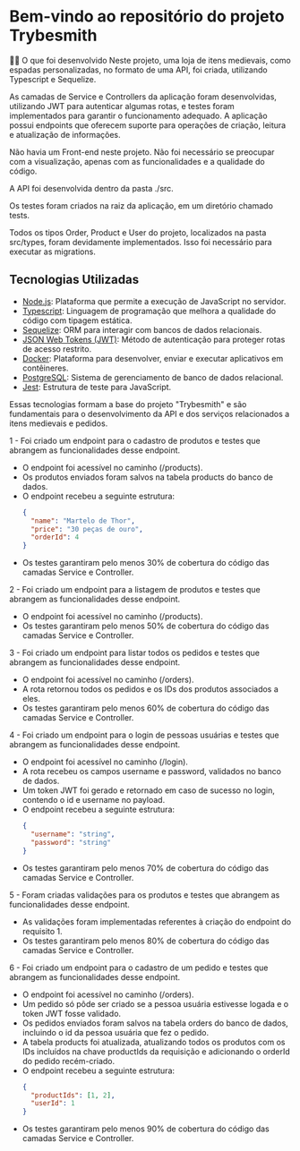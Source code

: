 # Bem-vindo ao repositório do projeto Trybesmith

👨‍💻 O que foi desenvolvido
Neste projeto, uma loja de itens medievais, como espadas personalizadas, no formato de uma API, foi criada, utilizando Typescript e Sequelize.

As camadas de Service e Controllers da aplicação foram desenvolvidas, utilizando JWT para autenticar algumas rotas, e testes foram implementados para garantir o funcionamento adequado. A aplicação possui endpoints que oferecem suporte para operações de criação, leitura e atualização de informações.

Não havia um Front-end neste projeto. Não foi necessário se preocupar com a visualização, apenas com as funcionalidades e a qualidade do código.

A API foi desenvolvida dentro da pasta ./src.

Os testes foram criados na raiz da aplicação, em um diretório chamado tests.

Todos os tipos Order, Product e User do projeto, localizados na pasta src/types, foram devidamente implementados. Isso foi necessário para executar as migrations.

## Tecnologias Utilizadas

- [Node.js](https://nodejs.org/): Plataforma que permite a execução de JavaScript no servidor.
- [Typescript](https://www.typescriptlang.org/): Linguagem de programação que melhora a qualidade do código com tipagem estática.
- [Sequelize](https://sequelize.org/): ORM para interagir com bancos de dados relacionais.
- [JSON Web Tokens (JWT)](https://jwt.io/): Método de autenticação para proteger rotas de acesso restrito.
- [Docker](https://www.docker.com/): Plataforma para desenvolver, enviar e executar aplicativos em contêineres.
- [PostgreSQL](https://www.postgresql.org/): Sistema de gerenciamento de banco de dados relacional.
- [Jest](https://jestjs.io/): Estrutura de teste para JavaScript.

Essas tecnologias formam a base do projeto "Trybesmith" e são fundamentais para o desenvolvimento da API e dos serviços relacionados a itens medievais e pedidos.

1 - Foi criado um endpoint para o cadastro de produtos e testes que abrangem as funcionalidades desse endpoint.
  - O endpoint foi acessível no caminho (/products).
  - Os produtos enviados foram salvos na tabela products do banco de dados.
  - O endpoint recebeu a seguinte estrutura:
    ```json
    {
      "name": "Martelo de Thor",
      "price": "30 peças de ouro",
      "orderId": 4
    }
    ```
  - Os testes garantiram pelo menos 30% de cobertura do código das camadas Service e Controller.

2 - Foi criado um endpoint para a listagem de produtos e testes que abrangem as funcionalidades desse endpoint.
  - O endpoint foi acessível no caminho (/products).
  - Os testes garantiram pelo menos 50% de cobertura do código das camadas Service e Controller.

3 - Foi criado um endpoint para listar todos os pedidos e testes que abrangem as funcionalidades desse endpoint.
  - O endpoint foi acessível no caminho (/orders).
  - A rota retornou todos os pedidos e os IDs dos produtos associados a eles.
  - Os testes garantiram pelo menos 60% de cobertura do código das camadas Service e Controller.

4 - Foi criado um endpoint para o login de pessoas usuárias e testes que abrangem as funcionalidades desse endpoint.
  - O endpoint foi acessível no caminho (/login).
  - A rota recebeu os campos username e password, validados no banco de dados.
  - Um token JWT foi gerado e retornado em caso de sucesso no login, contendo o id e username no payload.
  - O endpoint recebeu a seguinte estrutura:
    ```json
    {
      "username": "string",
      "password": "string"
    }
    ```
  - Os testes garantiram pelo menos 70% de cobertura do código das camadas Service e Controller.

5 - Foram criadas validações para os produtos e testes que abrangem as funcionalidades desse endpoint.
  - As validações foram implementadas referentes à criação do endpoint do requisito 1.
  - Os testes garantiram pelo menos 80% de cobertura do código das camadas Service e Controller.

6 - Foi criado um endpoint para o cadastro de um pedido e testes que abrangem as funcionalidades desse endpoint.
  - O endpoint foi acessível no caminho (/orders).
  - Um pedido só pôde ser criado se a pessoa usuária estivesse logada e o token JWT fosse validado.
  - Os pedidos enviados foram salvos na tabela orders do banco de dados, incluindo o id da pessoa usuária que fez o pedido.
  - A tabela products foi atualizada, atualizando todos os produtos com os IDs incluídos na chave productIds da requisição e adicionando o orderId do pedido recém-criado.
  - O endpoint recebeu a seguinte estrutura:
    ```json
    {
      "productIds": [1, 2],
      "userId": 1
    }
    ```
  - Os testes garantiram pelo menos 90% de cobertura do código das camadas Service e Controller.
